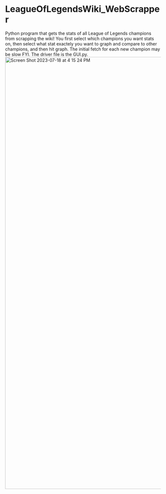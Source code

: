 # LeagueOfLegendsWiki_WebScrapper
Python program that gets the stats of all League of Legends champions from scrapping the wiki!
You first select which champions you want stats on, then select what stat exactely you want to graph and compare to other champions,
and then hit graph. The initial fetch for each new champion may be slow FYI. The driver file is the GUI.py.
<img width="1398" alt="Screen Shot 2023-07-18 at 4 15 24 PM" src="https://github.com/NovaBro/LeagueOfLegendsWiki_WebScrapper/assets/57100555/5634c01b-0afd-483e-b2b9-1db23bf4bf53">

